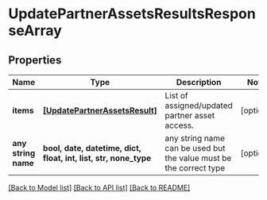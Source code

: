# UpdatePartnerAssetsResultsResponseArray


## Properties
Name | Type | Description | Notes
------------ | ------------- | ------------- | -------------
**items** | [**[UpdatePartnerAssetsResult]**](UpdatePartnerAssetsResult.md) | List of assigned/updated partner asset access. | [optional] 
**any string name** | **bool, date, datetime, dict, float, int, list, str, none_type** | any string name can be used but the value must be the correct type | [optional]

[[Back to Model list]](../README.md#documentation-for-models) [[Back to API list]](../README.md#documentation-for-api-endpoints) [[Back to README]](../README.md)


